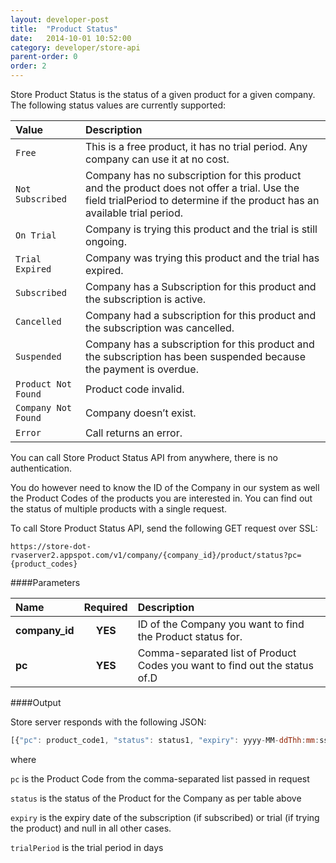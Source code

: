 ```yaml
---
layout: developer-post
title:  "Product Status"
date:   2014-10-01 10:52:00
category: developer/store-api
parent-order: 0
order: 2
---
```


Store Product Status is the status of a given product for a given company. The following status values are currently supported:

| Value       | Description |
|:------------|:------------|
| `Free` | This is a free product, it has no trial period. Any company can use it at no cost. |
| `Not Subscribed` | Company has no subscription for this product and the product does not offer a trial. Use the field trialPeriod to determine if the product has an available trial period. |
| `On Trial` | Company is trying this product and the trial is still ongoing. |
| `Trial Expired` | Company was trying this product and the trial has expired. |
| `Subscribed` | Company has a Subscription for this product and the subscription is active. |
| `Cancelled` | Company had a subscription for this product and the subscription was cancelled. |
| `Suspended` | Company has a subscription for this product and the subscription has been suspended because the payment is overdue. |
| `Product Not Found` | Product code invalid. |
| `Company Not Found` | Company doesn’t exist. |
| `Error` | Call returns an error. |


You can call Store Product Status API from anywhere, there is no authentication.

You do however need to know the ID of the Company in our system as well the Product Codes of the products you are interested in.
You can find out the status of multiple products with a single request.

To call Store Product Status API, send the following GET request over SSL:

`https://store-dot-rvaserver2.appspot.com/v1/company/{company_id}/product/status?pc={product_codes}`

####Parameters

| Name    | Required | Description |
|:--------|:--------:|:------------|
| **company_id**  |  **YES** | ID of the Company you want to find the Product status for. |
| **pc**  |  **YES** | Comma-separated list of Product Codes you want to find out the status of.D |

####Output

Store server responds with the following JSON:

```javascript
[{"pc": product_code1, "status": status1, "expiry": yyyy-MM-ddThh:mm:ss.sssZ, "trialPeriod": trial_period_days}, {"pc": product_code2, "status": status2, "expiry": yyyy-MM-ddThh:mm:ss.sssZ, "trialPeriod": trial_period_days} … ]
```
where

`pc` is the Product Code from the comma-separated list passed in request

`status` is the status of the Product for the Company as per table above

`expiry` is the expiry date of the subscription (if subscribed) or trial (if trying the product) and null in all other cases.

`trialPeriod` is the trial period in days

